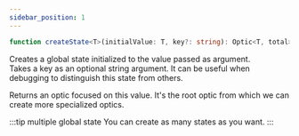 ```yaml
---
sidebar_position: 1
---
```


```ts
function createState<T>(initialValue: T, key?: string): Optic<T, total>;
```

Creates a global state initialized to the value passed as argument.  
Takes a key as an optional string argument. It can be useful when debugging to distinguish this state from others.

Returns an optic focused on this value. It's the root optic from which we can create more specialized optics.

:::tip multiple global state
You can create as many states as you want.
:::
